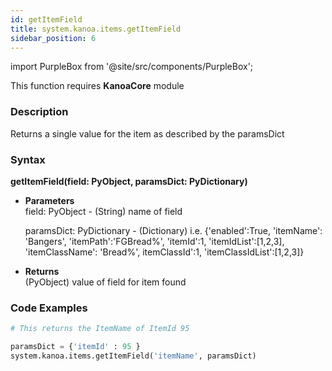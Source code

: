 ```yaml
---
id: getItemField
title: system.kanoa.items.getItemField
sidebar_position: 6
---
```

import PurpleBox from '@site/src/components/PurpleBox';

<PurpleBox>This function requires <b>KanoaCore</b> module</PurpleBox>


### Description
Returns a single value for the item as described by the paramsDict 

### Syntax
**getItemField(field: PyObject, paramsDict: PyDictionary)**

- **Parameters**  
    field: PyObject - (String) name of field

    paramsDict: PyDictionary - (Dictionary) i.e. {'enabled':True, 'itemName': 'Bangers', 'itemPath':'FGBread%', 'itemId':1, 'itemIdList':[1,2,3], 'itemClassName': 'Bread%', itemClassId':1, 'itemClassIdList':[1,2,3]} 

- **Returns**  
    (PyObject) value of field for item found


### Code Examples

```py
# This returns the ItemName of ItemId 95 

paramsDict = {'itemId' : 95 }
system.kanoa.items.getItemField('itemName', paramsDict)
```